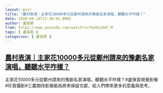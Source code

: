 ```yaml
---
layout: post
title: "農村表演｜主家花10000多元從鄭州請來的豫劇名家演唱，聽聽水平咋樣？"
date: 2020-09-14T12:30:01.000Z
author: 盧保貴
from: https://www.youtube.com/watch?v=74vbUjDeF_M
tags: [ 盧保貴 ]
categories: [ 盧保貴 ]
---
```

<!--1600086601000-->
[農村表演｜主家花10000多元從鄭州請來的豫劇名家演唱，聽聽水平咋樣？](https://www.youtube.com/watch?v=74vbUjDeF_M)
------

<div>
主家花10000多元從鄭州請來的豫劇名家演唱，聽聽水平咋樣？#盧保貴視覺影像#珍貴攝影#三農期待影像能為將來保留文獻，給人們帶來更多的意義與思考。
</div>
